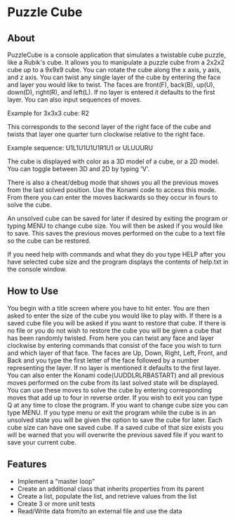 # Puzzle Cube

## About
PuzzleCube is a console application that simulates a twistable cube puzzle, like a Rubik's cube. It allows you to manipulate a puzzle cube from a 2x2x2 cube up to a 9x9x9 cube. You can rotate the cube along the x axis, y axis, and z axis. You can twist any single layer of the cube by entering the face and layer you would like to twist. The faces are front(F), back(B), up(U), down(D), right(R), and left(L). If no layer is entered it defaults to the first layer. You can also input sequences of moves.

Example for 3x3x3 cube: R2

This corresponds to the second layer of the right face of the cube and twists that layer one quarter turn clockwise relative to the right face.

Example sequence: U1L1U1U1U1R1U1 or ULUUURU

The cube is displayed with color as a 3D model of a cube, or a 2D model. You can toggle between 3D and 2D by typing 'V'.

There is also a cheat/debug mode that shows you all the previous moves from the last solved position. Use the Konami code to access this mode. From there you can enter the moves backwards so they occur in fours to solve the cube.

An unsolved cube can be saved for later if desired by exiting the program or typing MENU to change cube size. You will then be asked if you would like to save. This saves the previous moves performed on the cube to a text file so the cube can be restored.

If you need help with commands and what they do you type HELP after you have selected cube size and the program displays the contents of help.txt in the console window.

## How to Use
You begin with a title screen where you have to hit enter. You are then asked to enter the size of the cube you would like to play with. If there is a saved cube file you will be asked if you want to restore that cube. If there is no file or you do not wish to restore the cube you will be given a cube that has been randomly twisted. From here you can twist any face and layer clockwise by entering commands that consist of the face you wish to turn and which layer of that face. The faces are Up, Down, Right, Left, Front, and Back and you type the first letter of the face followed by a number representing the layer. If no layer is mentioned it defaults to the first layer. You can also enter the Konami code(UUDDLRLRBASTART) and all previous moves performed on the cube from its last solved state will be displayed. You can use these moves to solve the cube by entering corresponding moves that add up to four in reverse order. If you wish to exit you can type Q at any time to close the program. If you want to change cube size you can type MENU. If you type menu or exit the program while the cube is in an unsolved state you will be given the option to save the cube for later. Each cube size can have one saved cube. If a saved cube of that size exists you will be warned that you will overwrite the previous saved file if you want to save your current cube.

## Features
- Implement a "master loop"
- Create an additional class that inherits properties from its parent
- Create a list, populate the list, and retrieve values from the list
- Create 3 or more unit tests
- Read/Write data from/to an external file and use the data